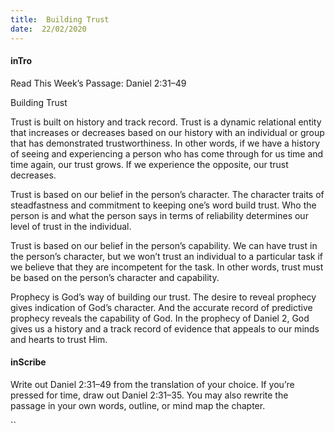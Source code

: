```yaml
---
title:  Building Trust
date:  22/02/2020
---
```


#### inTro

Read This Week’s Passage: Daniel 2:31–49

Building Trust

Trust is built on history and track record. Trust is a dynamic relational entity that increases or decreases based on our history with an individual or group that has demonstrated trustworthiness. In other words, if we have a history of seeing and experiencing a person who has come through for us time and time again, our trust grows. If we experience the opposite, our trust decreases.

Trust is based on our belief in the person’s character. The character traits of steadfastness and commitment to keeping one’s word build trust. Who the person is and what the person says in terms of reliability determines our level of trust in the individual.

Trust is based on our belief in the person’s capability. We can have trust in the person’s character, but we won’t trust an individual to a particular task if we believe that they are incompetent for the task. In other words, trust must be based on the person’s character and capability.

Prophecy is God’s way of building our trust. The desire to reveal prophecy gives indication of God’s character. And the accurate record of predictive prophecy reveals the capability of God. In the prophecy of Daniel 2, God gives us a history and a track record of evidence that appeals to our minds and hearts to trust Him.

#### inScribe

Write out Daniel 2:31–49 from the translation of your choice. If you’re pressed for time, draw out Daniel 2:31–35. You may also rewrite the passage in your own words, outline, or mind map the chapter.

``